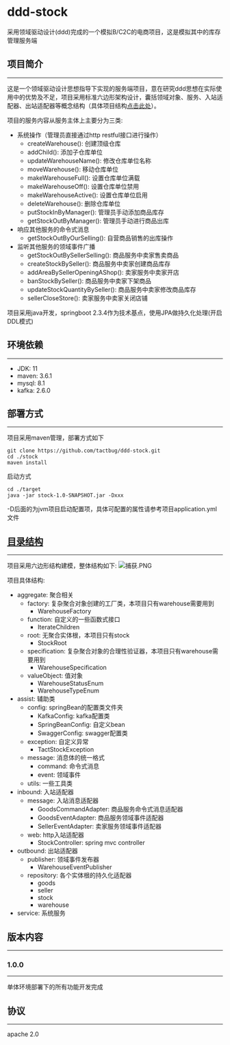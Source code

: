 # ddd-stock
采用领域驱动设计(ddd)完成的一个模拟B/C2C的电商项目，这是模拟其中的库存管理服务端

## 项目简介
---
这是一个领域驱动设计思想指导下实现的服务端项目，意在研究ddd思想在实际使用中的优势及不足，项目采用标准六边形架构设计，囊括领域对象、服务、入站适配器、出站适配器等概念结构（具体项目结构<a href = "#目录结构">点击此处</a>）。
  
项目的服务内容从服务主体上主要分为三类: 
- 系统操作（管理员直接通过http restful接口进行操作）
  - createWarehouse(): 创建顶级仓库
  - addChild(): 添加子仓库单位
  - updateWarehouseName(): 修改仓库单位名称
  - moveWarehouse(): 移动仓库单位
  - makeWarehouseFull(): 设置仓库单位满载
  - makeWarehouseOff(): 设置仓库单位禁用
  - makeWarehouseActive(): 设置仓库单位启用
  - deleteWarehouse(): 删除仓库单位
  - putStockInByManager(): 管理员手动添加商品库存
  - getStockOutByManager(): 管理员手动进行商品出库
- 响应其他服务的命令式消息
  - getStockOutByOurSelling(): 自营商品销售的出库操作
- 监听其他服务的领域事件广播
  - getStockOutBySellerSelling(): 商品服务中卖家售卖商品
  - createStockBySeller(): 商品服务中卖家创建商品库存
  - addAreaBySellerOpeningAShop(): 卖家服务中卖家开店
  - banStockBySeller(): 商品服务中卖家下架商品
  - updateStockQuantityBySeller(): 商品服务中卖家修改商品库存
  - sellerCloseStore(): 卖家服务中卖家关闭店铺
  
项目采用java开发，springboot 2.3.4作为技术基点，使用JPA做持久化处理(开启DDL模式)

## 环境依赖
---
- JDK: 11
- maven: 3.6.1
- mysql: 8.1
- kafka: 2.6.0
## 部署方式
---
项目采用maven管理，部署方式如下
```
git clone https://github.com/tactbug/ddd-stock.git
cd ./stock
maven install
```
启动方式
```
cd ./target
java -jar stock-1.0-SNAPSHOT.jar -Dxxx
```
-D后面的为jvm项目启动配置项，具体可配置的属性请参考项目application.yml文件
## [目录结构](#目录结构)
---
项目采用六边形结构建模，整体结构如下: 
![捕获.PNG](https://i.loli.net/2020/10/18/RWI14medlDEKF7A.png)
  
项目具体结构:
  - aggregate: 聚合相关
    - factory: 复杂聚合对象创建的工厂类，本项目只有warehouse需要用到
      - WarehouseFactory
    - function: 自定义的一些函数式接口
      - IterateChildren
    - root: 无聚合实体根，本项目只有stock
      - StockRoot
    - specification: 复杂聚合对象的合理性验证器，本项目只有warehouse需要用到
      - WarehouseSpecification
    - valueObject: 值对象
      - WarehouseStatusEnum
      - WarehouseTypeEnum
  - assist: 辅助类
    - config: springBean的配置类文件夹
      - KafkaConfig: kafka配置类
      - SpringBeanConfig: 自定义bean
      - SwaggerConfig: swagger配置类
    - exception: 自定义异常
      - TactStockException
    - message: 消息体的统一格式
      - command: 命令式消息
      - event: 领域事件
    - utils: 一些工具类
  - inbound: 入站适配器
    - message: 入站消息适配器
      - GoodsCommandAdapter: 商品服务命令式消息适配器
      - GoodsEventAdapter: 商品服务领域事件适配器
      - SellerEventAdapter: 卖家服务领域事件适配器
    - web: http入站适配器
      - StockController: spring mvc controller
  - outbound: 出站适配器
    - publisher: 领域事件发布器
      - WarehouseEventPublisher
    - repository: 各个实体根的持久化适配器
      - goods
      - seller
      - stock
      - warehouse
  - service: 系统服务
## 版本内容
---
### 1.0.0
---
单体环境部署下的所有功能开发完成
## 协议
---
apache 2.0